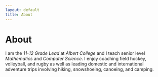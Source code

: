 ```yaml
---
layout: default
title: About
---
```

# About

I am the *11-12 Grade Lead* at *Albert College* and I teach senior level *Mathematics* and *Computer Science*.  I enjoy coaching field hockey, volleyball, and rugby as well as leading domestic and international adventure trips involving hiking, snowshoeing, canoeing, and camping.